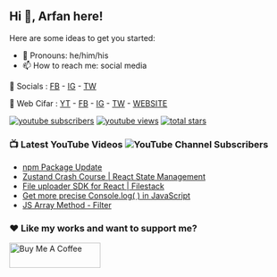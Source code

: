## Hi 👋, Arfan here!

Here are some ideas to get you started:

- 🌱 Pronouns: he/him/his
- 📫 How to reach me: social media

🤙 Socials : [FB][fb] - [IG][ig] - [TW][tw]

🏦 Web Cifar : [YT][wyt] - [FB][wcfb] - [IG][wcig] - [TW][wctw] - [WEBSITE][wcwebsite]


   <p align="left">
      <a href="https://www.youtube.com/c/webcifarOfficial?sub_confirmation=1">
         <img alt="youtube subscribers" title="Subscribe to my YouTube channel" src="https://custom-icon-badges.demolab.com/youtube/channel/subscribers/UCdxaLo9ALJgXgOUDURRPGiQ?color=%23E05D44&label=SUBSCRIBE&logo=video&logoColor=white&style=for-the-badge&labelColor=CE4630"/></a> 
      <a href="https://www.youtube.com/c/webcifarOfficial">
         <img alt="youtube views" title="YouTube views" src="https://custom-icon-badges.demolab.com/youtube/channel/views/UCdxaLo9ALJgXgOUDURRPGiQ?color=%23E1AD0E&logo=eye&logoColor=white&style=for-the-badge&labelColor=C79600"/></a> 
      <a href="https://github.com/shaifarfan?tab=repositories&sort=stargazers">
         <img alt="total stars" title="Total stars on GitHub" src="https://custom-icon-badges.demolab.com/github/stars/shaifarfan?color=55960c&style=for-the-badge&labelColor=488207&logo=star"/></a>
   </p>
   

### 📺 Latest YouTube Videos ![YouTube Channel Subscribers](https://img.shields.io/youtube/channel/subscribers/UCdxaLo9ALJgXgOUDURRPGiQ?style=social)

<!-- YOUTUBE:START -->
- [npm Package Update](https://www.youtube.com/watch?v=waUxumbVhbU)
- [Zustand Crash Course | React State Management](https://www.youtube.com/watch?v=QztUD2g85jo)
- [File uploader SDK for React | Filestack](https://www.youtube.com/watch?v=QX86-5bTUNM)
- [Get more precise Console.log&lpar; &rpar; in JavaScript](https://www.youtube.com/watch?v=96_eLekqaog)
- [JS Array Method - Filter](https://www.youtube.com/watch?v=k9P1uDYRrBI)
<!-- YOUTUBE:END -->

### ♥ Like my works and want to support me?
<a href="https://www.buymeacoffee.com/shaifarfan08" target="_blank"><img src="https://cdn.buymeacoffee.com/buttons/v2/default-blue.png" alt="Buy Me A Coffee" style="height: 45px !important;width: 162.75px !important;" ></a>


[fb]: http://facebook.com/fb.shaifarfan08
[ig]: http://instagram.com/shaifarfan08
[tw]: http://twitter.com/shaifarfan08
[wcfb]: http://facebook.com/cifarx
[wcig]: http://instagram.com/cifarx
[wctw]: http://twitter.com/webcifar
[wcwebsite]: http://webcifar.com
[wyt]: https://www.youtube.com/channel/UCdxaLo9ALJgXgOUDURRPGiQ
